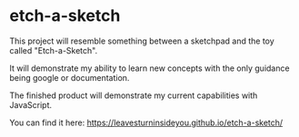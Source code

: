 # etch-a-sketch

This project will resemble something between a sketchpad and the toy called "Etch-a-Sketch".

It will demonstrate my ability to learn new concepts with the only guidance being google or documentation.

The finished product will demonstrate my current capabilities with JavaScript.

You can find it here: https://leavesturninsideyou.github.io/etch-a-sketch/